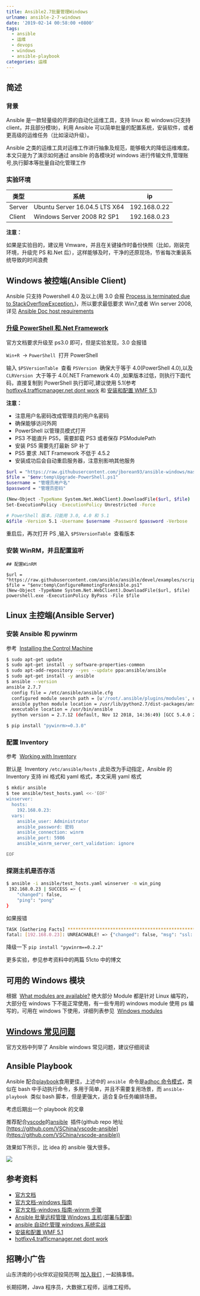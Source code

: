 ```yaml
---
title: Ansible2.7批量管理Windows
urlname: ansible-2-7-windows
date: '2019-02-14 00:58:00 +0800'
tags:
  - ansible
  - 运维
  - devops
  - windows
  - ansible-playbook
categories: 运维
---
```


## 简述

### 背景

Ansible 是一款轻量级的开源的自动化运维工具，支持 linux 和 windows(只支持 client，并且部分模块)，利用 Ansible 可以简单批量的配置系统，安装软件，或者更高级的运维任务（比如滚动升级）。

Ansible 之类的运维工具对运维工作进行抽象及规范，能够极大的降低运维难度。本文只是为了演示如何通过 ansible 的各模块对 windows 进行传输文件,管理账号,执行脚本等批量自动化管理工作

<!-- more -->

### 实验环境

| 类型   | 系统                          | ip           |
| ------ | ----------------------------- | ------------ |
| Server | Ubuntu Server 16.04.5 LTS X64 | 192.168.0.22 |
| Client | Windows Server 2008 R2 SP1    | 192.168.0.23 |

**注意：**

如果是实验目的，建议用 Vmware，并且在关键操作时备份快照（比如，刚装完环境，升级完 PS 和.Net 后），这样能够及时，干净的还原现场，节省每次重装系统导致的时间浪费

## Windows 被控端(Ansible Client)

Ansible 只支持 Powershell 4.0 及以上(用 3.0 会报 [Process is terminated due to StackOverflowException.](https://github.com/ansible/ansible/issues/10825))，所以要求最低要求 Win7,或者 Win server 2008,详见 [Ansible Doc host requirements](https://docs.ansible.com/ansible/latest/user_guide/windows_setup.html#host-requirements)

### [升级 PowerShell 和.Net Framework](https://docs.ansible.com/ansible/latest/user_guide/windows_setup.html#id2)

官方文档要求升级至 ps3.0 即可，但是实验发现，3.0 会报错

`Win+R`  -> `PowerShell`  打开 PowerShell

输入 `$PSVersionTable`  查看 `PSVersion`  确保大于等于 4.0(PowerShell 4.0),以及 `CLRVersion`  大于等于 4.0(.NET Framework 4.0) ,如果版本过低，则执行下面代码，直接复制到 PowerShell 执行即可,建议使用 5.1(参考 [hotfixv4.trafficmanager.net dont work](https://github.com/jborean93/ansible-windows/issues/14) 和 [安装和配置 WMF 5.1](https://docs.microsoft.com/zh-cn/powershell/wmf/5.1/install-configure))

**注意：**

- 注意用户名密码改成管理员的用户名密码
- 确保能够访问外网
- PowerShell 以管理员模式打开
- PS3 不能直升 PS5，需要卸载 PS3 或者保存 PSModulePath
- 安装 PS5 需要先打最新 SP 补丁
- PS5 要求 .NET Framework 不低于 4.5.2
- 安装成功后会自动重启服务器，注意别影响其他服务

```bash
$url = "https://raw.githubusercontent.com/jborean93/ansible-windows/master/scripts/Upgrade-PowerShell.ps1"
$file = "$env:temp\Upgrade-PowerShell.ps1"
$username = "管理员用户名"
$password = "管理员密码"

(New-Object -TypeName System.Net.WebClient).DownloadFile($url, $file)
Set-ExecutionPolicy -ExecutionPolicy Unrestricted -Force

# PowerShell 版本，只能用 3.0, 4.0 和 5.1
&$file -Version 5.1 -Username $username -Password $password -Verbose
```

重启后，再次打开 PS ,输入 `$PSVersionTable`  查看版本

### 安装 WinRM，并且配置监听

```
## 配置WinRM

$url = "https://raw.githubusercontent.com/ansible/ansible/devel/examples/scripts/ConfigureRemotingForAnsible.ps1"
$file = "$env:temp\ConfigureRemotingForAnsible.ps1"
(New-Object -TypeName System.Net.WebClient).DownloadFile($url, $file)
powershell.exe -ExecutionPolicy ByPass -File $file
```

## Linux 主控端(Ansible Server)

### 安装 Ansible 和 pywinrm

参考  [Installing the Control Machine](https://docs.ansible.com/ansible/latest/installation_guide/intro_installation.html#installing-the-control-machine)

```bash
$ sudo apt-get update
$ sudo apt-get install -y software-properties-common
$ sudo apt-add-repository --yes --update ppa:ansible/ansible
$ sudo apt-get install -y ansible
$ ansible --version
ansible 2.7.7
  config file = /etc/ansible/ansible.cfg
  configured module search path = [u'/root/.ansible/plugins/modules', u'/usr/share/ansible/plugins/modules']
  ansible python module location = /usr/lib/python2.7/dist-packages/ansible
  executable location = /usr/bin/ansible
  python version = 2.7.12 (default, Nov 12 2018, 14:36:49) [GCC 5.4.0 20160609]

$ pip install "pywinrm>=0.3.0"
```

### 配置 Inventory

参考  [Working with Inventory](https://docs.ansible.com/ansible/latest/user_guide/intro_inventory.html)

默认是  Inventory `/etc/ansible/hosts` ,此处改为手动指定，Ansible 的 Inventory 支持 ini 格式和 yaml 格式，本文采用 yaml 格式

```bash
$ mkdir ansible
$ tee ansible/test_hosts.yaml <<-'EOF'
winserver:
  hosts:
    192.168.0.23:
  vars:
    ansible_user: Administrator
    ansible_password: 密码
    ansible_connection: winrm
    ansible_port: 5986
    ansible_winrm_server_cert_validation: ignore

EOF
```

### 探测主机是否存活

```bash
$ ansible -i ansible/test_hosts.yaml winserver -m win_ping
 192.168.0.23 | SUCCESS => {
    "changed": false,
    "ping": "pong"
}
```

如果报错

```bash
TASK [Gathering Facts] *******************************************************************************************************************************************************************************************************************************************************
fatal: [192.168.0.23]: UNREACHABLE! => {"changed": false, "msg": "ssl: HTTPSConnectionPool(host='192.168.0.23', port=5986): Max retries exceeded with url: /wsman (Caused by SSLError(SSLError(\"bad handshake: Error([('SSL routines', 'tls_process_server_certificate', 'certificate verify failed')],)\",),))", "unreachable": true}
```

降级一下 `pip install "pywinrm==0.2.2"`

更多实验，参见参考资料中的两篇 51cto 中的博文

## 可用的 Windows 模块

根据  [What modules are available?](https://docs.ansible.com/ansible/latest/user_guide/windows_faq.html#what-modules-are-available) 绝大部分 Module 都是针对 Linux 编写的，大部分在 windows 下不能正常使用，有一些专用的 windows module 使用 ps 编写的，可用在 windows 下使用，详细列表参见  [Windows modules](https://docs.ansible.com/ansible/latest/modules/list_of_windows_modules.html#windows-modules)

## [Windows 常见问题](https://docs.ansible.com/ansible/latest/user_guide/windows_faq.html#windows-frequently-asked-questions)

官方文档中列举了 Ansible windows 常见问题，建议仔细阅读

## Ansible Playbook

Ansible 配合[playbook](https://docs.ansible.com/ansible/latest/user_guide/playbooks_intro.html#about-playbooks)食用更佳，上述中的 `ansible`  命令是[adhoc 命令模式](https://docs.ansible.com/ansible/latest/user_guide/intro_adhoc.html)，类似在 bash 中手动执行命令，多用于简单，并且不需要复用场景，而 `ansible-playbook`  类似 bash 脚本，但是更强大，适合复杂任务编排场景。

考虑后期出一个 playbook 的文章

推荐配合[vscode](https://code.visualstudio.com/)的[ansible](https://marketplace.visualstudio.com/items?itemName=vscoss.vscode-ansible)  插件(github repo 地址 [https://github.com/VSChina/vscode-ansible](https://github.com/VSChina/vscode-ansible))

效果如下所示，比 idea 的 ansible 强大很多。

![](https://cdn.nlark.com/yuque/0/2019/gif/226273/1556186451366-4149328b-fa7d-439d-9761-0194293d9352.gif#align=left&display=inline&height=546&originHeight=724&originWidth=990&size=0&status=done&width=746)

## 参考资料

- [官方文档](https://docs.ansible.com/)
- [官方文档-windows 指南](https://docs.ansible.com/ansible/latest/user_guide/windows.html)
- [官方文档-windows 指南-winrm 步骤](https://docs.ansible.com/ansible/latest/user_guide/windows_setup.html#winrm-setup)
- [Ansible 批量远程管理 Windows 主机(部署与配置)](http://blog.51cto.com/7424593/2174156)
- [ansible 自动化管理 windows 系统实战](http://blog.51cto.com/dyc2005/2064746)
- [安装和配置 WMF 5.1](https://docs.microsoft.com/zh-cn/powershell/wmf/5.1/install-configure)
- [hotfixv4.trafficmanager.net dont work](https://github.com/jborean93/ansible-windows/issues/14)

## 招聘小广告

山东济南的小伙伴欢迎投简历啊 [加入我们](https://www.shunnengnet.com/index.php/Home/Contact/join.html) , 一起搞事情。

长期招聘，Java 程序员，大数据工程师，运维工程师。
